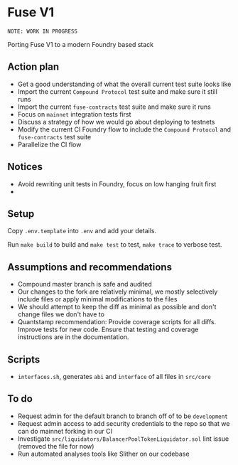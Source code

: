# Fuse V1

```
NOTE: WORK IN PROGRESS
```

Porting Fuse V1 to a modern Foundry based stack

## Action plan

- Get a good understanding of what the overall current test suite looks like
- Import the current `Compound Protocol` test suite and make sure it still runs
- Import the current `fuse-contracts` test suite and make sure it runs
- Focus on `mainnet` integration tests first
- Discuss a strategy of how we would go about deploying to testnets
- Modify the current CI Foundry flow to include the `Compound Protocol` and `fuse-contracts` test suite
- Parallelize the CI flow

## Notices

- Avoid rewriting unit tests in Foundry, focus on low hanging fruit first
-

## Setup

Copy `.env.template` into `.env` and add your details.

Run `make build` to build and `make test` to test, `make trace` to verbose test.

## Assumptions and recommendations

- Compound master branch is safe and audited
- Our changes to the fork are relatively minimal, we mostly selectively include files or apply minimal modifications to the files
- We should attempt to keep the diff as minimal as possible and don't change files we don't have to
- Quantstamp recommendation: Provide coverage scripts for all diffs. Improve tests for new code. Ensure that testing and coverage instructions are in the documentation.

## Scripts

- `interfaces.sh`, generates `abi` and `interface` of all files in `src/core`

## To do

- Request admin for the default branch to branch off of to be `development`
- Request admin access to add security credentials to the repo so that we can do mainnet forking in our CI
- Investigate `src/liquidators/BalancerPoolTokenLiquidator.sol` lint issue (removed the file for now)
- Run automated analyses tools like Slither on our codebase
